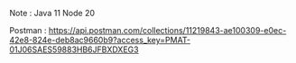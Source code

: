 Note :
Java 11
Node 20

Postman : https://api.postman.com/collections/11219843-ae100309-e0ec-42e8-824e-deb8ac9660b9?access_key=PMAT-01J06SAES59883HB6JFBXDXEG3

